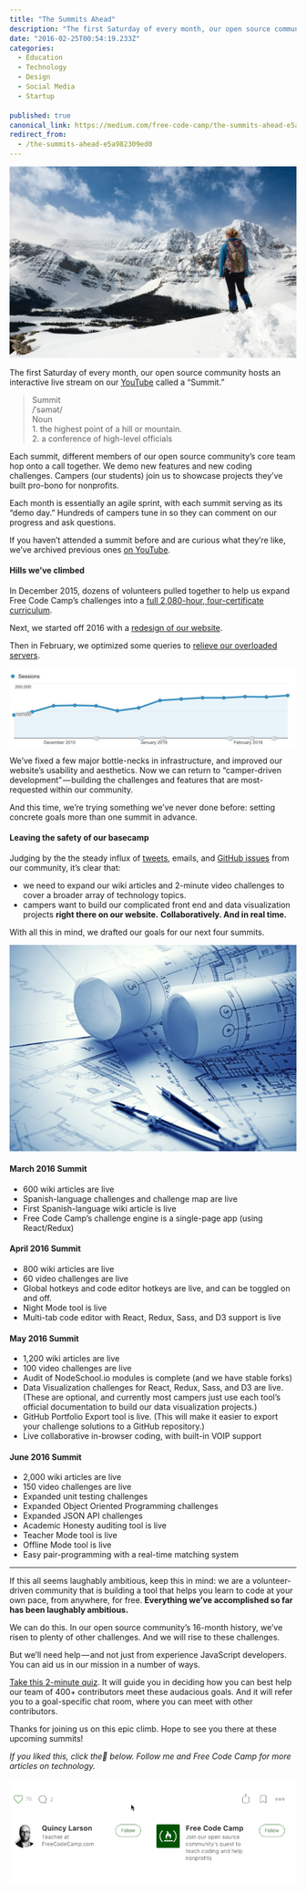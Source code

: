```yaml
---
title: "The Summits Ahead"
description: "The first Saturday of every month, our open source community hosts an interactive live stream on our YouTube called a “Summit.” Each summit, different members of our open source community’s core team…"
date: "2016-02-25T00:54:19.233Z"
categories: 
  - Education
  - Technology
  - Design
  - Social Media
  - Startup

published: true
canonical_link: https://medium.com/free-code-camp/the-summits-ahead-e5a982309ed0
redirect_from:
  - /the-summits-ahead-e5a982309ed0
---
```


![](./asset-1.jpeg)

The first Saturday of every month, our open source community hosts an interactive live stream on our [YouTube](http://YouTube.com/freecodecamp) called a “Summit.”

> Summit  
> /ˈsəmət/   
> Noun  
> 1\. the highest point of a hill or mountain.  
> 2\. a conference of high-level officials

Each summit, different members of our open source community’s core team hop onto a call together. We demo new features and new coding challenges. Campers (our students) join us to showcase projects they’ve built pro-bono for nonprofits.

Each month is essentially an agile sprint, with each summit serving as its “demo day.” Hundreds of campers tune in so they can comment on our progress and ask questions.

If you haven’t attended a summit before and are curious what they’re like, we’ve archived previous ones [on YouTube](https://www.youtube.com/playlist?list=PLWKjhJtqVAbkX5F_g4YHi4vQMtOO4yPV0).

#### Hills we’ve climbed

In December 2015, dozens of volunteers pulled together to help us expand Free Code Camp’s challenges into a [full 2,080-hour, four-certificate curriculum](https://medium.freecodecamp.com/learn-to-code-by-coding-d1e241de81c0).

Next, we started off 2016 with a [redesign of our website](https://medium.freecodecamp.com/tinkering-toward-simplicity-6a15fb9dcdcb).

Then in February, we optimized some queries to [relieve our overloaded servers](https://medium.freecodecamp.com/a-flood-of-data-714f287d75a0).

![Our weekly session count at [freecodecamp.com](http://www.freecodecamp.com) (we attribute the dip to the Christmas and New Year’s holidays).](./asset-2.jpeg)

We’ve fixed a few major bottle-necks in infrastructure, and improved our website’s usability and aesthetics. Now we can return to “camper-driven development” — building the challenges and features that are most-requested within our community.

And this time, we’re trying something we’ve never done before: setting concrete goals more than one summit in advance.

#### Leaving the safety of our basecamp

Judging by the the steady influx of [tweets](https://twitter.com/search?f=tweets&vertical=default&q=freecodecamp&src=typd), emails, and [GitHub issues](https://github.com/FreeCodeCamp/freecodecamp/issues) from our community, it’s clear that:

-   we need to expand our wiki articles and 2-minute video challenges to cover a broader array of technology topics.
-   campers want to build our complicated front end and data visualization projects **right there on our website.** **Collaboratively. And in real time.**

With all this in mind, we drafted our goals for our next four summits.

![](./asset-3.jpeg)

#### March 2016 Summit

-   600 wiki articles are live
-   Spanish-language challenges and challenge map are live
-   First Spanish-language wiki article is live
-   Free Code Camp’s challenge engine is a single-page app (using React/Redux)

#### April 2016 Summit

-   800 wiki articles are live
-   60 video challenges are live
-   Global hotkeys and code editor hotkeys are live, and can be toggled on and off.
-   Night Mode tool is live
-   Multi-tab code editor with React, Redux, Sass, and D3 support is live

#### May 2016 Summit

-   1,200 wiki articles are live
-   100 video challenges are live
-   Audit of NodeSchool.io modules is complete (and we have stable forks)
-   Data Visualization challenges for React, Redux, Sass, and D3 are live. (These are optional, and currently most campers just use each tool’s official documentation to build our data visualization projects.)
-   GitHub Portfolio Export tool is live. (This will make it easier to export your challenge solutions to a GitHub repository.)
-   Live collaborative in-browser coding, with built-in VOIP support

#### June 2016 Summit

-   2,000 wiki articles are live
-   150 video challenges are live
-   Expanded unit testing challenges
-   Expanded Object Oriented Programming challenges
-   Expanded JSON API challenges
-   Academic Honesty auditing tool is live
-   Teacher Mode tool is live
-   Offline Mode tool is live
-   Easy pair-programming with a real-time matching system

---

If this all seems laughably ambitious, keep this in mind: we are a volunteer-driven community that is building a tool that helps you learn to code at your own pace, from anywhere, for free. **Everything we’ve accomplished so far has been laughably ambitious.**

We can do this. In our open source community’s 16-month history, we’ve risen to plenty of other challenges. And we will rise to these challenges.

But we’ll need help — and not just from experience JavaScript developers. You can aid us in our mission in a number of ways.

[Take this 2-minute quiz](https://www.qzzr.com/c/quiz/175881/free-code-camp-volunteer-quiz). It will guide you in deciding how you can best help our team of 400+ contributors meet these audacious goals. And it will refer you to a goal-specific chat room, where you can meet with other contributors.

Thanks for joining us on this epic climb. Hope to see you there at these upcoming summits!

_If you liked this, click the💚 below. Follow me and Free Code Camp for more articles on technology._

![](./asset-4.gif)

